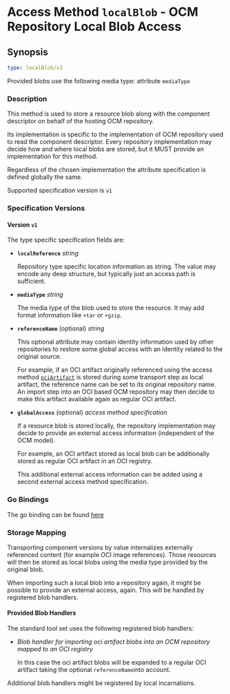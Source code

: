 
# Access Method `localBlob` - OCM Repository Local Blob Access

## Synopsis

```yaml
type: localBlob/v1
```

Provided blobs use the following media type: attribute `mediaType`

### Description

This method is used to store a resource blob along with the component descriptor
on behalf of the hosting OCM repository.

Its implementation is specific to the implementation of OCM
repository used to read the component descriptor. Every repository
implementation may decide how and where local blobs are stored,
but it MUST provide an implementation for this method.

Regardless of the chosen implementation the attribute specification is
defined globally the same.

Supported specification version is `v1`

### Specification Versions

#### Version `v1`

The type specific specification fields are:

- **`localReference`** *string*

  Repository type specific location information as string. The value
  may encode any deep structure, but typically just an access path is sufficient.

- **`mediaType`** *string*

  The media type of the blob used to store the resource. It may add
  format information like `+tar` or `+gzip`.

- **`referenceName`** (optional) *string*

  This optional attribute may contain identity information used by
  other repositories to restore some global access with an identity
  related to the original source.

  For example, if an OCI artifact originally referenced using the
  access method [`ociArtifact`](../../../../../docs/formats/accessmethods/ociArtifact.md) is stored during
  some transport step as local artifact, the reference name can be set
  to its original repository name. An import step into an OCI based OCM
  repository may then decide to make this artifact available again as
  regular OCI artifact.

- **`globalAccess`** (optional) *access method specification*

  If a resource blob is stored locally, the repository implementation
  may decide to provide an external access information (independent
  of the OCM model).

  For example, an OCI artifact stored as local blob
  can be additionally stored as regular OCI artifact in an OCI registry.

  This additional external access information can be added using
  a second external access method specification.

### Go Bindings

The go binding can be found [here](method.go)

### Storage Mapping

Transporting component versions by value internalizes externally
referenced content (for example OCI image references). Those
resources will then be stored as local blobs using the media type provided by the
original blob.

When importing such a local blob into a repository again, it might be possible
to provide an external access, again. This will be handled
by registered blob handlers.

#### Provided Blob Handlers

The standard tool set uses the following registered blob handlers:

- *Blob handler for importing oci artifact blobs into
an OCM repository mapped to an OCI registry*

  In this case the oci artifact  blobs will be expanded to a regular
  OCI artifact taking the optional `referenceName`into account.

Additional blob handlers might be registered by local incarnations.
